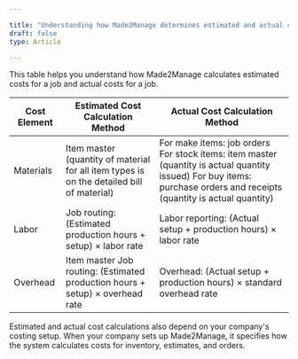 ```yaml
---

title: "Understanding how Made2Manage determines estimated and actual costs"
draft: false
type: Article

---
```


This table helps you understand how Made2Manage calculates estimated costs for a job and actual costs for a job.

| Cost Element | Estimated Cost Calculation Method | Actual Cost Calculation Method |
|-----|-----|--|
| Materials | Item master (quantity of material for all item types is on the detailed bill of material) | For make items: job orders  For stock items: item master (quantity is actual quantity issued) For buy items: purchase orders and receipts (quantity is actual quantity) |
| Labor     | Job routing: (Estimated production hours + setup) × labor rate    | Labor reporting: (Actual setup + production hours) × labor rate      |
| Overhead  | Item master Job routing: (Estimated production hours + setup) × overhead rate   | Overhead: (Actual setup + production hours) × standard overhead rate     |

Estimated and actual cost calculations also depend on your company's costing setup. When your company sets up Made2Manage, it specifies how the system calculates costs for inventory, estimates, and orders. 

​